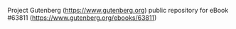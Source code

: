Project Gutenberg (https://www.gutenberg.org) public repository for eBook #63811 (https://www.gutenberg.org/ebooks/63811)

